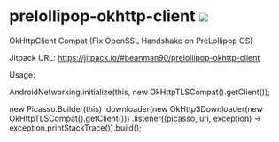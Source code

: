 # prelollipop-okhttp-client [![](https://jitpack.io/v/beanman90/prelollipop-okhttp-client.svg)](https://jitpack.io/#beanman90/prelollipop-okhttp-client)
OkHttpClient Compat (Fix OpenSSL Handshake on PreLollipop OS)

Jitpack URL:
https://jitpack.io/#beanman90/prelollipop-okhttp-client

Usage:

AndroidNetworking.initialize(this, new OkHttpTLSCompat().getClient());

new Picasso.Builder(this)
                .downloader(new OkHttp3Downloader(new OkHttpTLSCompat().getClient()))
                .listener((picasso, uri, exception) -> exception.printStackTrace()).build();
